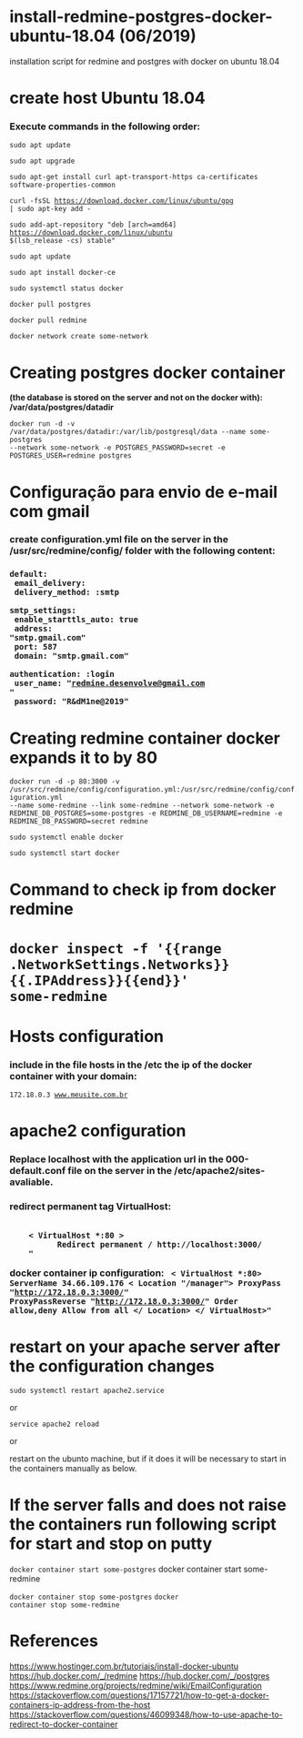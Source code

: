 # install-redmine-postgres-docker-ubuntu-18.04 (06/2019)
 installation script for redmine and postgres with docker on ubuntu 18.04


<h1>create host Ubuntu 18.04</h1>

<h3>Execute commands in the following order:</h3>


<code>sudo apt update</code>

<code>sudo apt upgrade</code>

<code>sudo apt-get install  curl apt-transport-https ca-certificates software-properties-common</code>

<code>curl -fsSL https://download.docker.com/linux/ubuntu/gpg | sudo apt-key add -</code>

<code>sudo add-apt-repository "deb [arch=amd64] https://download.docker.com/linux/ubuntu $(lsb_release -cs) stable"</code>

<code>sudo apt update</code>

<code>sudo apt install docker-ce</code>

<code>sudo systemctl status docker</code>

<code>docker pull postgres</code>

<code>docker pull redmine</code>

<code>docker network create some-network</code>

  
<h1>Creating postgres docker container</h1>
<b>(the database is stored on the server and not on the docker with): /var/data/postgres/datadir</b>


<code>docker run -d -v /var/data/postgres/datadir:/var/lib/postgresql/data --name some-postgres --network some-network -e POSTGRES_PASSWORD=secret -e POSTGRES_USER=redmine postgres</code>


<h1>Configuração para envio de e-mail com gmail</h1>
<h3>create  configuration.yml file on the server in the  /usr/src/redmine/config/ folder with the following content:<h3>


<code>default:<br/>
  email_delivery:<br/>
    delivery_method: :smtp<br/>
    smtp_settings:<br/>
      enable_starttls_auto: true<br/>
      address: "smtp.gmail.com" <br/>
      port: 587<br/>
      domain: "smtp.gmail.com" <br/>
      authentication: :login<br/>
      user_name: "redmine.desenvolve@gmail.com " <br/>
      password: "R&dM1ne@2019"</code>

<h1>Creating redmine container docker expands it to by 80</h1>   


<code>docker run -d -p 80:3000 -v /usr/src/redmine/config/configuration.yml:/usr/src/redmine/config/configuration.yml --name some-redmine --link some-redmine --network some-network -e REDMINE_DB_POSTGRES=some-postgres -e REDMINE_DB_USERNAME=redmine -e REDMINE_DB_PASSWORD=secret redmine</code>

<code>sudo systemctl enable docker</code>

<code>sudo systemctl start docker</code>


<h1>Command to check ip from docker redmine<h1>


<code>docker inspect -f '{{range .NetworkSettings.Networks}}{{.IPAddress}}{{end}}' some-redmine</code>

<h1>Hosts configuration</h1>
<h3>include in the file  hosts in the /etc the ip of the docker container with your domain:</h3>


<code>172.18.0.3	www.meusite.com.br</code>


<h1>apache2 configuration</h1>
<h3>Replace localhost with the application url in the 000-default.conf file on the server in the /etc/apache2/sites-avaliable.<h3>


redirect permanent tag VirtualHost:

<code>
	< VirtualHost *:80 >
	      Redirect permanent / http://localhost:3000/
	</ VirtualHost >"
</code>

docker container ip configuration:
<code>
< VirtualHost *:80>	
  ServerName 34.66.109.176
  < Location "/manager">
      ProxyPass "http://172.18.0.3:3000/"
      ProxyPassReverse "http://172.18.0.3:3000/"
      Order allow,deny
      Allow from all
  </ Location>
</ VirtualHost>"
</code>

<h1>restart on your apache server after the configuration changes</h1>


<code>sudo systemctl restart apache2.service</code>

or

<code>service apache2 reload</code>

or

restart on the ubunto machine, but if it does it will be necessary to start in the containers manually as below.


<h1>If the server falls and does not raise the containers run following script for start and stop on putty </h1>


<code>docker container start some-postgres</code></code>
docker container start some-redmine</code>

<code>docker container stop some-postgres</code>
<code>docker container stop some-redmine</code>


<h1>References</h1>


https://www.hostinger.com.br/tutoriais/install-docker-ubuntu
https://hub.docker.com/_/redmine
https://hub.docker.com/_/postgres
https://www.redmine.org/projects/redmine/wiki/EmailConfiguration
https://stackoverflow.com/questions/17157721/how-to-get-a-docker-containers-ip-address-from-the-host
https://stackoverflow.com/questions/46099348/how-to-use-apache-to-redirect-to-docker-container
